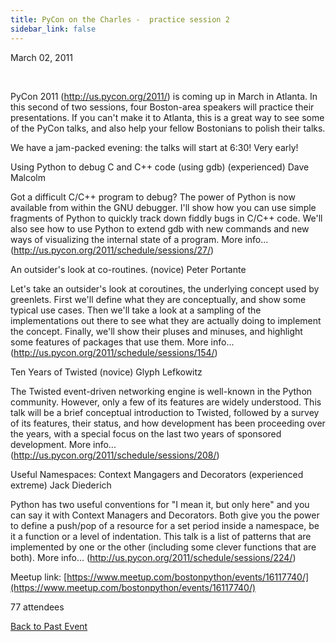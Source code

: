 ```yaml
---
title: PyCon on the Charles -  practice session 2
sidebar_link: false
---
```


March 02, 2011


   

PyCon 2011 (http://us.pycon.org/2011/) is coming up in March in Atlanta. In this second of two sessions, four Boston-area speakers will practice their presentations. If you can't make it to Atlanta, this is a great way to see some of the PyCon talks, and also help your fellow Bostonians to polish their talks.

We have a jam-packed evening: the talks will start at 6:30! Very early!

Using Python to debug C and C++ code (using gdb) (experienced)
Dave Malcolm

Got a difficult C/C++ program to debug? The power of Python is now available from within the GNU debugger. I'll show how you can use simple fragments of Python to quickly track down fiddly bugs in C/C++ code. We'll also see how to use Python to extend gdb with new commands and new ways of visualizing the internal state of a program. More info... (http://us.pycon.org/2011/schedule/sessions/27/)

An outsider's look at co-routines. (novice)
Peter Portante

Let's take an outsider's look at coroutines, the underlying concept used by greenlets. First we'll define what they are conceptually, and show some typical use cases. Then we'll take a look at a sampling of the implementations out there to see what they are actually doing to implement the concept. Finally, we'll show their pluses and minuses, and highlight some features of packages that use them. More info... (http://us.pycon.org/2011/schedule/sessions/154/)

Ten Years of Twisted (novice)
Glyph Lefkowitz

The Twisted event-driven networking engine is well-known in the Python community. However, only a few of its features are widely understood. This talk will be a brief conceptual introduction to Twisted, followed by a survey of its features, their status, and how development has been proceeding over the years, with a special focus on the last two years of sponsored development. More info... (http://us.pycon.org/2011/schedule/sessions/208/)

Useful Namespaces: Context Mangagers and Decorators (experienced extreme)
Jack Diederich

Python has two useful conventions for "I mean it, but only here" and you can say it with Context Managers and Decorators. Both give you the power to define a push/pop of a resource for a set period inside a namespace, be it a function or a level of indentation. This talk is a list of patterns that are implemented by one or the other (including some clever functions that are both). More info... (http://us.pycon.org/2011/schedule/sessions/224/)


Meetup link: [https://www.meetup.com/bostonpython/events/16117740/](https://www.meetup.com/bostonpython/events/16117740/)

77 attendees

[Back to Past Event](past-events.md)